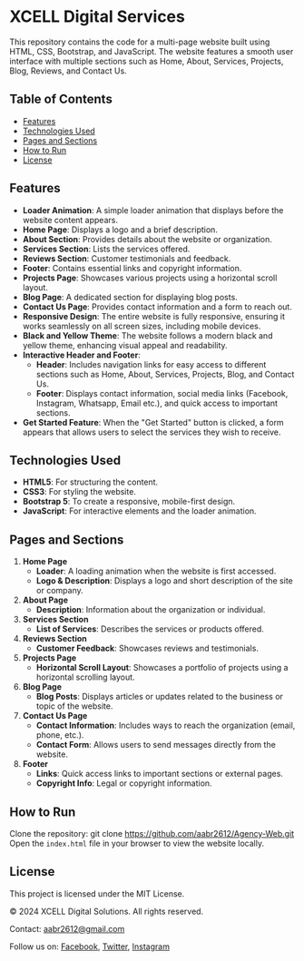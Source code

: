 # XCELL Digital Services

This repository contains the code for a multi-page website built using HTML, CSS, Bootstrap, and JavaScript. The website features a smooth user interface with multiple sections such as Home, About, Services, Projects, Blog, Reviews, and Contact Us.

## Table of Contents
- [Features](#features)
- [Technologies Used](#technologies-used)
- [Pages and Sections](#pages-and-sections)
- [How to Run](#how-to-run)
- [License](#license)

## Features
- **Loader Animation**: A simple loader animation that displays before the website content appears.
- **Home Page**: Displays a logo and a brief description.
- **About Section**: Provides details about the website or organization.
- **Services Section**: Lists the services offered.
- **Reviews Section**: Customer testimonials and feedback.
- **Footer**: Contains essential links and copyright information.
- **Projects Page**: Showcases various projects using a horizontal scroll layout.
- **Blog Page**: A dedicated section for displaying blog posts.
- **Contact Us Page**: Provides contact information and a form to reach out.
- **Responsive Design**: The entire website is fully responsive, ensuring it works seamlessly on all screen sizes, including mobile devices.
- **Black and Yellow Theme**: The website follows a modern black and yellow theme, enhancing visual appeal and readability.
- **Interactive Header and Footer**:
  - **Header**: Includes navigation links for easy access to different sections such as Home, About, Services, Projects, Blog, and Contact Us.
  - **Footer**: Displays contact information, social media links (Facebook, Instagram, Whatsapp, Email etc.), and quick access to important sections.
- **Get Started Feature**: When the "Get Started" button is clicked, a form appears that allows users to select the services they wish to receive.

## Technologies Used
- **HTML5**: For structuring the content.
- **CSS3**: For styling the website.
- **Bootstrap 5**: To create a responsive, mobile-first design.
- **JavaScript**: For interactive elements and the loader animation.

## Pages and Sections
1. **Home Page**
   - **Loader**: A loading animation when the website is first accessed.
   - **Logo & Description**: Displays a logo and short description of the site or company.
2. **About Page**
   - **Description**: Information about the organization or individual.
3. **Services Section**
   - **List of Services**: Describes the services or products offered.
4. **Reviews Section**
   - **Customer Feedback**: Showcases reviews and testimonials.
5. **Projects Page**
   - **Horizontal Scroll Layout**: Showcases a portfolio of projects using a horizontal scrolling layout.
6. **Blog Page**
   - **Blog Posts**: Displays articles or updates related to the business or topic of the website.
7. **Contact Us Page**
   - **Contact Information**: Includes ways to reach the organization (email, phone, etc.).
   - **Contact Form**: Allows users to send messages directly from the website.
8. **Footer**
   - **Links**: Quick access links to important sections or external pages.
   - **Copyright Info**: Legal or copyright information.

## How to Run
Clone the repository:
      git clone https://github.com/aabr2612/Agency-Web.git
Open the `index.html` file in your browser to view the website locally.

## License
This project is licensed under the MIT License.

<footer>
<p>&copy; 2024 XCELL Digital Solutions. All rights reserved.</p>
<p>Contact: <a href="mailto:aabr2612@gmail.com">aabr2612@gmail.com</a></p>
<p>Follow us on:
    <a href="https://facebook.com/yourprofile">Facebook</a>,
    <a href="https://twitter.com/yourprofile">Twitter</a>,
    <a href="https://instagram.com/yourprofile">Instagram</a>
</p>
</footer>
